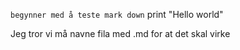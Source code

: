 `begynner med å teste mark down`
print "Hello world"

Jeg tror vi må navne fila med .md for at det skal virke
